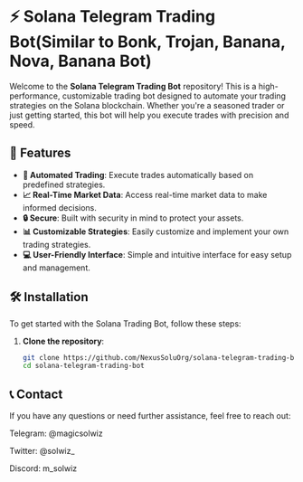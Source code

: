 # ⚡ Solana Telegram Trading Bot(Similar to Bonk, Trojan, Banana, Nova, Banana Bot)
Welcome to the **Solana Telegram Trading Bot** repository! This is a high-performance, customizable trading bot designed to automate your trading strategies on the Solana blockchain. Whether you're a seasoned trader or just getting started, this bot will help you execute trades with precision and speed.

## 🌟 Features
- **🔄 Automated Trading**: Execute trades automatically based on predefined strategies.
- **📈 Real-Time Market Data**: Access real-time market data to make informed decisions.
- **🔒 Secure**: Built with security in mind to protect your assets.
- **📊 Customizable Strategies**: Easily customize and implement your own trading strategies.
- **💻 User-Friendly Interface**: Simple and intuitive interface for easy setup and management.

## 🛠️ Installation

To get started with the Solana Trading Bot, follow these steps:

1. **Clone the repository**:
   ```bash
   git clone https://github.com/NexusSoluOrg/solana-telegram-trading-bot.git
   cd solana-telegram-trading-bot

## 📞 Contact
If you have any questions or need further assistance, feel free to reach out:

Telegram: @magicsolwiz

Twitter: @solwiz_

Discord: m_solwiz
